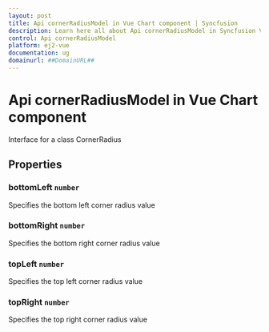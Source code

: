 ```yaml
---
layout: post
title: Api cornerRadiusModel in Vue Chart component | Syncfusion
description: Learn here all about Api cornerRadiusModel in Syncfusion Vue Chart component of Syncfusion Essential JS 2 and more.
control: Api cornerRadiusModel 
platform: ej2-vue
documentation: ug
domainurl: ##DomainURL##
---
```


# Api cornerRadiusModel in Vue Chart component

Interface for a class CornerRadius

## Properties

### bottomLeft `number`

Specifies the bottom left corner radius value

### bottomRight `number`

Specifies the bottom right corner radius value

### topLeft `number`

Specifies the top left corner radius value

### topRight `number`

Specifies the top right corner radius value
